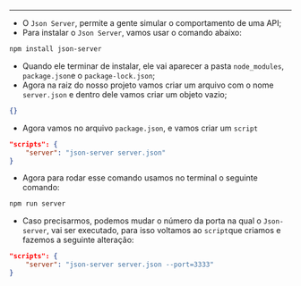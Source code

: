 ___
- O `Json Server`, permite a gente simular o comportamento de uma API;
- Para instalar o `Json Server`, vamos usar o comando abaixo:
```zsh
npm install json-server
```
- Quando ele terminar de instalar, ele vai aparecer a pasta `node_modules`, `package.json`e  o `package-lock.json`;
- Agora na raiz do nosso projeto vamos criar um arquivo com o nome `server.json` e dentro dele vamos criar um objeto vazio;
```json
{}
```
- Agora vamos no arquivo `package.json`, e vamos criar um `script`
```json
"scripts": {
	"server": "json-server server.json"
}
```
- Agora para rodar esse comando usamos no terminal o seguinte comando:
```zsh
npm run server
```
- Caso precisarmos, podemos mudar o número da porta na qual o `Json-server`, vai ser executado, para isso voltamos ao `script`que criamos e fazemos a seguinte alteração:
```json
"scripts": {
	"server": "json-server server.json --port=3333"
}
```
